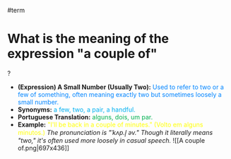 #term

# What is the meaning of the expression "a couple of"
?
* **(Expression) A Small Number (Usually Two):** <span style="color:rgb(0, 132, 255)">Used to refer to two or a few of something, often meaning exactly two but sometimes loosely a small number.</span>
* **Synonyms:** <span style="color:rgb(0, 176, 240)">a few, two, a pair, a handful.</span>
* **Portuguese Translation:** <span style="color:rgb(0, 176, 80)">alguns, dois, um par.</span>
* **Example:** <span style="color:rgb(255, 255, 0)">"I'll be back in a couple of minutes." (Volto em alguns minutos.)</span>
*The pronunciation is "ˈkʌp.l̩ əv." Though it literally means "two," it's often used more loosely in casual speech.*
![[A couple of.png|697x436]]
<!--SR:!2025-06-19,4,270-->
